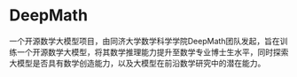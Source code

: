 # DeepMath
一个开源数学大模型项目，由同济大学数学科学学院DeepMath团队发起，旨在训练一个开源数学大模型，将其数学推理能力提升至数学专业博士生水平，同时探索大模型是否具有数学创造能力，以及大模型在前沿数学研究中的潜在能力。
 
